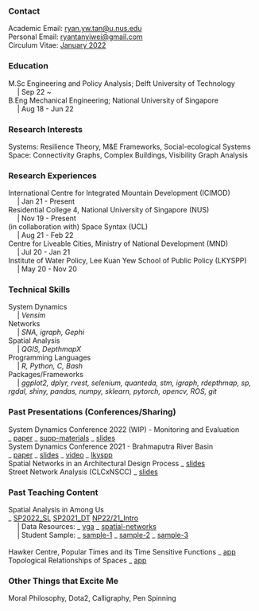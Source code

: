 ### Contact
Academic Email: ryan.yw.tan@u.nus.edu
<br>Personal Email: ryantanyiwei@gmail.com
<br>Circulum Vitae: [January 2022](https://github.com/RyanTanYiWei/ryantanyiwei.github.io/raw/main/content/Resume%20(Ryan%20Tan%20Yi%20Wei)_21-1.pdf)

### Education
M.Sc Engineering and Policy Analysis; Delft University of Technology<br>&emsp; | Sep 22 ~<br>
B.Eng Mechanical Engineering; National University of Singapore<br>&emsp; | Aug 18 - Jun 22<br>

### Research Interests
Systems: Resilience Theory, M&E Frameworks, Social-ecological Systems
Space: Connectivity Graphs, Complex Buildings, Visibility Graph Analysis

### Research Experiences
International Centre for Integrated Mountain Development (ICIMOD)<br>&emsp; | Jan 21 - Present<br>
Residential College 4, National University of Singapore (NUS)<br>&emsp; | Nov 19 - Present<br>
(in collaboration with) Space Syntax (UCL)<br>&emsp; | Aug 21 - Feb 22<br>
Centre for Liveable Cities, Ministry of National Development (MND)<br>&emsp; | Jul 20 - Jan 21<br>
Institute of Water Policy, Lee Kuan Yew School of Public Policy (LKYSPP)<br>&emsp; | May 20 - Nov 20<br>

### Technical Skills
System Dynamics<br>&emsp; | <i>Vensim</i><br>
Networks<br>&emsp; | <i>SNA, igraph, Gephi</i><br>
Spatial Analysis<br>&emsp; | <i>QGIS, DepthmapX</i><br>
Programming Languages<br>&emsp; | <i>R, Python, C, Bash</i><br>
Packages/Frameworks<br>&emsp; | <i>ggplot2, dplyr, rvest, selenium, quanteda, stm, igraph, rdepthmap, sp, rgdal, shiny, pandas, numpy, sklearn, pytorch, opencv, ROS, git</i><br>

### Past Presentations (Conferences/Sharing)
System Dynamics Conference 2022 (WIP) - Monitoring and Evaluation
<br>_ [paper](https://github.com/RyanTanYiWei/ryantanyiwei.github.io/raw/main/content/Presentations/ISDC22_abs.pdf) 
_ [supp-materials](https://github.com/RyanTanYiWei/ryantanyiwei.github.io/raw/main/content/Presentations/ISDC22_supp.pdf) 
_ [slides](https://github.com/RyanTanYiWei/ryantanyiwei.github.io/raw/main/content/Presentations/ISDC22_slides.pdf)
<br>System Dynamics Conference 2021 - Brahmaputra River Basin 
<br>_ [paper](https://github.com/RyanTanYiWei/ryantanyiwei.github.io/raw/main/content/Presentations/ISDC21_paper.pdf) 
_ [slides](https://github.com/RyanTanYiWei/ryantanyiwei.github.io/raw/main/content/Presentations/ISDC21_slides.pdf) 
_ [video](https://www.youtube.com/watch?v=AKvyyP2fV8U&ab_channel=RyanTanYiWei) 
_ [lkyspp](https://www.facebook.com/watch/live/?ref=watch_permalink&v=670619080813173)
<br>Spatial Networks in an Architectural Design Process _ [slides](https://github.com/RyanTanYiWei/ryantanyiwei.github.io/raw/main/content/Teaching/spatial_networks_architectural.pdf)
<br>Street Network Analysis (CLCxNSCC) _ [slides](https://github.com/RyanTanYiWei/ryantanyiwei.github.io/raw/main/content/Presnetations/CLC-Network-Modelling.pdf)

### Past Teaching Content
Spatial Analysis in Among Us 
<br>_ [SP2022_SL](https://github.com/RyanTanYiWei/ryantanyiwei.github.io/raw/main/content/AmongUs/SP22-SL.pdf) 
[SP2021_DT](https://github.com/RyanTanYiWei/ryantanyiwei.github.io/raw/main/content/AmongUs/SP21-DT.pdf) 
[NP22/21_Intro](https://github.com/RyanTanYiWei/ryantanyiwei.github.io/raw/main/content/AmongUs/NP21_20.pdf) 
<br>&emsp; | Data Resources: _ [vga](https://github.com/RyanTanYiWei/AmongUsVGA) _ [spatial-networks](https://github.com/RyanTanYiWei/AmongUsJGraph)
<br>&emsp; | Student Sample: _ [sample-1](https://github.com/RyanTanYiWei/ryantanyiwei.github.io/raw/main/content/AmongUs/student1.pdf) _ [sample-2](https://github.com/RyanTanYiWei/ryantanyiwei.github.io/raw/main/content/AmongUs/student2.pdf) _ [sample-3](https://github.com/RyanTanYiWei/ryantanyiwei.github.io/raw/main/content/AmongUs/student3.pdf)<br>
<br>Hawker Centre, Popular Times and its Time Sensitive Functions _ [app](https://rtyw.shinyapps.io/hawkerpopulartimes/)
<br>Topological Relationships of Spaces _ [app](https://appjgraph.herokuapp.com/)

### Other Things that Excite Me
Moral Philosophy, Dota2, Calligraphy, Pen Spinning

